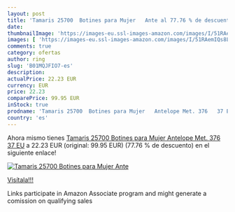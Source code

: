 ```yaml
---
layout: post
title: 'Tamaris 25700  Botines para Mujer   Ante al 77.76 % de descuento'
date: 
thumbnailImage: 'https://images-eu.ssl-images-amazon.com/images/I/51RAemIQs8L._SL200_.jpg'
images: [ 'https://images-eu.ssl-images-amazon.com/images/I/51RAemIQs8L._SL200_.jpg' ]
comments: true
category: ofertas
author: ring
slug: 'B01MQJFIO7-es'
description:
actualPrice: 22.23 EUR
currency: EUR
price: 22.23
comparePrice: 99.95 EUR
inStock: true
prodname: 'Tamaris 25700  Botines para Mujer   Antelope Met. 376   37 EU'
country: 'es'
---
```


Ahora mismo tienes [Tamaris 25700  Botines para Mujer   Antelope Met. 376   37 EU](https://www.amazon.es/dp/B01MQJFIO7/?tag=tolees-21) a 22.23 EUR (original: 99.95 EUR) (77.76 %  de descuento) en el siguiente enlace!

[![Tamaris 25700  Botines para Mujer   Ante](https://images-eu.ssl-images-amazon.com/images/I/51RAemIQs8L._SL200_.jpg)](https://www.amazon.es/dp/B01MQJFIO7/?tag=tolees-21)

[Visítala!!!](https://www.amazon.es/dp/B01MQJFIO7/?tag=tolees-21)

Links participate in Amazon Associate program and might generate a comission on qualifying sales
